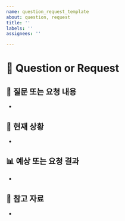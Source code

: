 ```yaml
---
name: question_request_template
about: question, request
title: ''
labels: ''
assignees: ''

---
```


# 🤔 Question or Request

## 📝 질문 또는 요청 내용
<!-- 질문이나 요청하고 싶은 내용을 상세히 작성해 주세요. -->
- 

## 📄 현재 상황
<!-- 현재 작업 상황이나 문제를 간략히 설명해 주세요. -->
- 

## 📊 예상 또는 요청 결과
<!-- 요청한 작업 또는 답변으로 기대하는 결과를 작성해 주세요. -->
- 

## 🔗 참고 자료
<!-- 참고할 수 있는 자료, 링크 또는 스크린샷을 첨부해 주세요. -->
-
